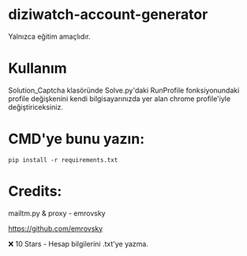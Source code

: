 # diziwatch-account-generator
Yalnızca eğitim amaçlıdır.

# Kullanım

Solution_Captcha klasöründe Solve.py'daki RunProfile fonksiyonundaki profile değişkenini kendi bilgisayarınızda yer alan chrome profile'iyle değiştiriceksiniz.

# CMD'ye bunu yazın:

```
pip install -r requirements.txt
```


# Credits:

mailtm.py & proxy - emrovsky

https://github.com/emrovsky

❌ 10 Stars - Hesap bilgilerini .txt'ye yazma.

